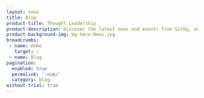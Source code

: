 ```yaml
---
layout: news
title: Blog
product-title: Thought Leadership
product-description: Discover the latest news and events from SixSq, our partners and customers.
product-background-img: bg-hero-News.jpg
breadcrumbs:
 - name: Home
   target: /
 - name: Blog
pagination: 
  enabled: true
  permalink: ':num/'
  category: blog
without-trial: true
---
```

